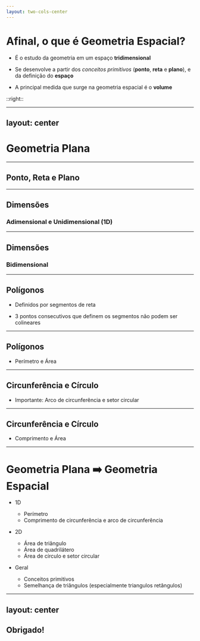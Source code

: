 ```yaml
---
layout: two-cols-center
---
```


# Afinal, o que é **Geometria Espacial**?

<v-clicks>

- É o estudo da geometria em um espaço **tridimensional**

- Se desenvolve a partir dos _conceitos primitivos_ (**ponto**, **reta** e **plano**), e da definição do **espaço**

- A principal medida que surge na geometria espacial é o **volume**

</v-clicks>

::right::

<Solids />

---
layout: center
---

# Geometria Plana

<PlaneGeometry />

---

## Ponto, Reta e Plano

<PointLinePlane />

---

## Dimensões

### Adimensional e Unidimensional (1D)

---

## Dimensões

### Bidimensional

---

## Polígonos

<v-clicks>

- Definidos por segmentos de reta

- 3 pontos consecutivos que definem os segmentos não podem ser colineares

</v-clicks>

---

## Polígonos

- Perímetro e Área

---

## Circunferência e Círculo

- Importante: Arco de circunferência e setor circular

---

## Circunferência e Círculo

- Comprimento e Área

---

# Geometria Plana ➡️ Geometria Espacial

<v-clicks>

- 1D
    - Perímetro
    - Comprimento de circunferência e arco de circunferência

- 2D
    - Área de triângulo
    - Área de quadrilátero
    - Área de círculo e setor circular

- Geral
    - Conceitos primitivos
    - Semelhança de triângulos (especialmente triangulos retângulos)

</v-clicks>

---
layout: center
---

## Obrigado!
